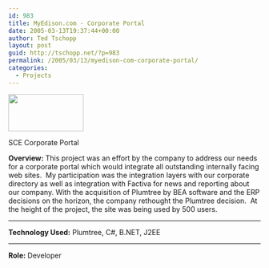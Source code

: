 ```yaml
---
id: 983
title: MyEdison.com - Corporate Portal
date: 2005-03-13T19:37:44+00:00
author: Ted Tschopp
layout: post
guid: http://tschopp.net/?p=983
permalink: /2005/03/13/myedison-com-corporate-portal/
categories:
  - Projects
---
```

<div id="attachment_787" style="width: 160px" class="wp-caption alignright">
  <a href="https://www.tedt.org/wp-content/uploads/2011/02/plumtree_2dportal_1.gif"><img class="size-thumbnail wp-image-787" title="SCE Corporate Portal using Plumtree" src="https://www.tedt.org/wp-content/uploads/2011/02/plumtree_2dportal_1.gif?w=150" alt="" width="150" height="74" /></a>
  
  <p class="wp-caption-text">
    SCE Corporate Portal
  </p>
</div>

**Overview:** This project was an effort by the company to address our needs for a corporate portal which would integrate all outstanding internally facing web sites.  My participation was the integration layers with our corporate directory as well as integration with Factiva for news and reporting about our company. With the acquisition of Plumtree by BEA software and the ERP decisions on the horizon, the company rethought the Plumtree decision.  At the height of the project, the site was being used by 500 users.
  
****

**Technology Used:** Plumtree, C#, B.NET, J2EE
  
****

**Role:** Developer